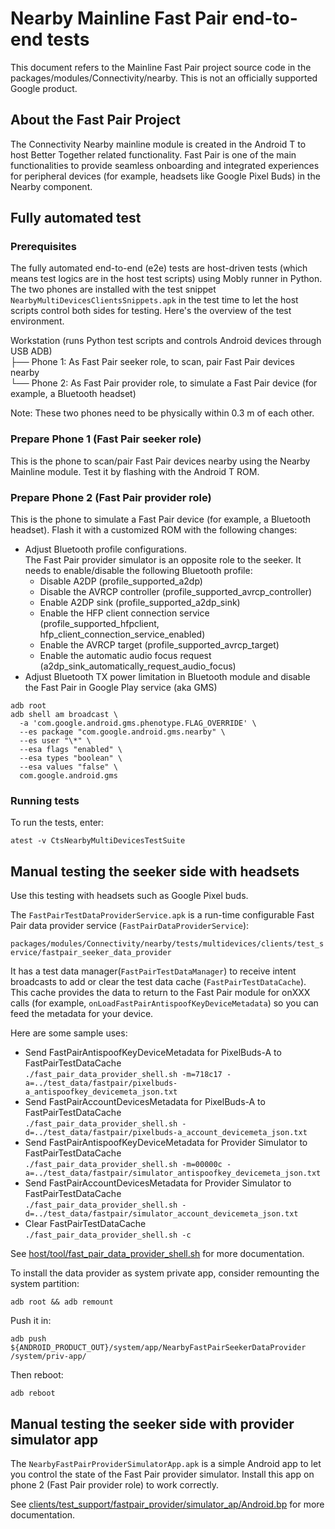 # Nearby Mainline Fast Pair end-to-end tests

This document refers to the Mainline Fast Pair project source code in the
packages/modules/Connectivity/nearby. This is not an officially supported Google
product.

## About the Fast Pair Project

The Connectivity Nearby mainline module is created in the Android T to host
Better Together related functionality. Fast Pair is one of the main
functionalities to provide seamless onboarding and integrated experiences for
peripheral devices (for example, headsets like Google Pixel Buds) in the Nearby
component.

## Fully automated test

### Prerequisites

The fully automated end-to-end (e2e) tests are host-driven tests (which means
test logics are in the host test scripts) using Mobly runner in Python. The two
phones are installed with the test snippet
`NearbyMultiDevicesClientsSnippets.apk` in the test time to let the host scripts
control both sides for testing. Here's the overview of the test environment.

Workstation (runs Python test scripts and controls Android devices through USB
ADB) \
├── Phone 1: As Fast Pair seeker role, to scan, pair Fast Pair devices nearby \
└── Phone 2: As Fast Pair provider role, to simulate a Fast Pair device (for
example, a Bluetooth headset)

Note: These two phones need to be physically within 0.3 m of each other.

### Prepare Phone 1 (Fast Pair seeker role)

This is the phone to scan/pair Fast Pair devices nearby using the Nearby
Mainline module. Test it by flashing with the Android T ROM.

### Prepare Phone 2 (Fast Pair provider role)

This is the phone to simulate a Fast Pair device (for example, a Bluetooth
headset). Flash it with a customized ROM with the following changes:

*   Adjust Bluetooth profile configurations. \
    The Fast Pair provider simulator is an opposite role to the seeker. It needs
    to enable/disable the following Bluetooth profile:
    *   Disable A2DP (profile_supported_a2dp)
    *   Disable the AVRCP controller (profile_supported_avrcp_controller)
    *   Enable A2DP sink (profile_supported_a2dp_sink)
    *   Enable the HFP client connection service (profile_supported_hfpclient,
        hfp_client_connection_service_enabled)
    *   Enable the AVRCP target (profile_supported_avrcp_target)
    *   Enable the automatic audio focus request
        (a2dp_sink_automatically_request_audio_focus)
*   Adjust Bluetooth TX power limitation in Bluetooth module and disable the
    Fast Pair in Google Play service (aka GMS)

```shell
adb root
adb shell am broadcast \
  -a 'com.google.android.gms.phenotype.FLAG_OVERRIDE' \
  --es package "com.google.android.gms.nearby" \
  --es user "\*" \
  --esa flags "enabled" \
  --esa types "boolean" \
  --esa values "false" \
  com.google.android.gms
```

### Running tests

To run the tests, enter:

```shell
atest -v CtsNearbyMultiDevicesTestSuite
```

## Manual testing the seeker side with headsets

Use this testing with headsets such as Google Pixel buds.

The `FastPairTestDataProviderService.apk` is a run-time configurable Fast Pair
data provider service (`FastPairDataProviderService`):

`packages/modules/Connectivity/nearby/tests/multidevices/clients/test_service/fastpair_seeker_data_provider`

It has a test data manager(`FastPairTestDataManager`) to receive intent
broadcasts to add or clear the test data cache (`FastPairTestDataCache`). This
cache provides the data to return to the Fast Pair module for onXXX calls (for
example, `onLoadFastPairAntispoofKeyDeviceMetadata`) so you can feed the
metadata for your device.

Here are some sample uses:

*   Send FastPairAntispoofKeyDeviceMetadata for PixelBuds-A to
    FastPairTestDataCache \
    `./fast_pair_data_provider_shell.sh -m=718c17
    -a=../test_data/fastpair/pixelbuds-a_antispoofkey_devicemeta_json.txt`
*   Send FastPairAccountDevicesMetadata for PixelBuds-A to FastPairTestDataCache
    \
    `./fast_pair_data_provider_shell.sh
    -d=../test_data/fastpair/pixelbuds-a_account_devicemeta_json.txt`
*   Send FastPairAntispoofKeyDeviceMetadata for Provider Simulator to
    FastPairTestDataCache \
    `./fast_pair_data_provider_shell.sh -m=00000c
    -a=../test_data/fastpair/simulator_antispoofkey_devicemeta_json.txt`
*   Send FastPairAccountDevicesMetadata for Provider Simulator to
    FastPairTestDataCache \
    `./fast_pair_data_provider_shell.sh
    -d=../test_data/fastpair/simulator_account_devicemeta_json.txt`
*   Clear FastPairTestDataCache \
    `./fast_pair_data_provider_shell.sh -c`

See
[host/tool/fast_pair_data_provider_shell.sh](host/tool/fast_pair_data_provider_shell.sh)
for more documentation.

To install the data provider as system private app, consider remounting the
system partition:

```
adb root && adb remount
```

Push it in:

```
adb push ${ANDROID_PRODUCT_OUT}/system/app/NearbyFastPairSeekerDataProvider
/system/priv-app/
```

Then reboot:

```
adb reboot
```

## Manual testing the seeker side with provider simulator app

The `NearbyFastPairProviderSimulatorApp.apk` is a simple Android app to let you
control the state of the Fast Pair provider simulator. Install this app on phone
2 (Fast Pair provider role) to work correctly.

See
[clients/test_support/fastpair_provider/simulator_ap/Android.bp](clients/test_support/fastpair_provider/simulator_ap/Android.bp)
for more documentation.
